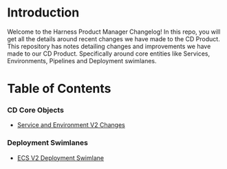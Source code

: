 # Introduction 

Welcome to the Harness Product Manager Changelog! In this repo, you will get all the details around recent changes we have made to the CD Product. This repository has notes detailing changes and improvements we have made to our CD Product. Specifically around core entities like Services, Environments, Pipelines and Deployment swimlanes.

# Table of Contents

### CD Core Objects
- [Service and Environment V2 Changes](https://github.com/thisrohangupta/changelog/tree/master/cd-core/service_environment_v2)

### Deployment Swimlanes
- [ECS V2 Deployment Swimlane](https://github.com/thisrohangupta/changelog/blob/master/cd-platform/ecsv2.md)
